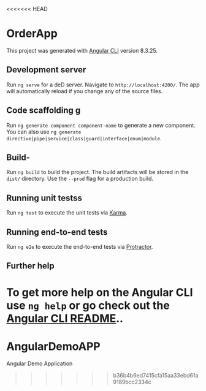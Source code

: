 <<<<<<< HEAD
# OrderApp

This project was generated with [Angular CLI](https://github.com/angular/angular-cli) version 8.3.25.

## Development server

Run `ng serve` for a deD server. Navigate to `http://localhost:4200/`. The app will automatically reload if you change any of the source files.

## Code scaffolding g

Run `ng generate component component-name` to generate a new component. You can also use `ng generate directive|pipe|service|class|guard|interface|enum|module`.

## Build-

Run `ng build` to build the project. The build artifacts will be stored in the `dist/` directory. Use the `--prod` flag for a production build.

## Running unit testss

Run `ng test` to execute the unit tests via [Karma](https://karma-runner.github.io).

## Running end-to-end tests 

Run `ng e2e` to execute the end-to-end tests via [Protractor](http://www.protractortest.org/).

## Further help

To get more help on the Angular CLI use `ng help` or go check out the [Angular CLI README](https://github.com/angular/angular-cli/blob/master/README.md)..
=======
# AngularDemoAPP
Angular Demo Application
>>>>>>> b36b4b6ed7415cfa15aa33ebd61a9189bcc2334c

